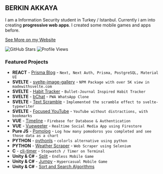 ## BERKIN AKKAYA

I am a Information Security student in Turkey / Istanbul. Currently i
am into creating **progressive web apps**. I created some mobile games and
apps before.

[See More on my Website](https://berkinakkaya.dev)

![GitHub Stars](https://img.shields.io/badge/dynamic/json?logo=github&label=GitHub%20Stars&style=for-the-badge&query=%24.stars&url=https://api.github-star-counter.workers.dev/user/berkinakkaya)
![Profile Views](https://gpvc.arturio.dev/berkinakkaya)

### Featured Projects
* **REACT** - [Prisma Blog](https://github.com/BerkinAKKAYA/prisma-blog) - `Next, Next Auth, Prisma, PostgreSQL, Material UI`
* **SVELTE** - [svelte-image-gallery](https://github.com/BerkinAKKAYA/svelte-image-gallery) - `NPM Package with over 5K view in madewithsvelte.com`
* **SVELTE** - [Habit Tracker](https://github.com/BerkinAKKAYA/HabitTracker) - `Bullet-Journal Inspired Habit Tracker`
* **SVELTE** - [bChat](https://github.com/BerkinAKKAYA/bChat) - `PWA WhatsApp Clone`
* **SVELTE** - [Text Scramble](https://github.com/BerkinAKKAYA/you-have-been-hacked) - `Implemented the scramble effect to svelte-typewriter`
* **SVELTE** - [Focused YouTube](https://github.com/BerkinAKKAYA/Focused-YouTube) - `YouTube without distractions, with bookmarks`
* **VUE** - [Timeline](https://github.com/BerkinAKKAYA/Timeline) - `Firebase for Database & Authentication`
* **VUE** - [Vueweeter](https://github.com/BerkinAKKAYA/vueweeter) - `Realtime Social Media App using Firestore`
* **Pure JS** - [Pomolog](https://github.com/BerkinAKKAYA/Pomolog) - `Log how many pomodoros you completed and see those data as a chart`
* **PYTHON** - [pythonls](https://github.com/BerkinAKKAYA/pythonls) - `colorls alternative using python`
* **PYTHON** - [Weather Scraper](https://github.com/BerkinAKKAYA/WeatherScraper) - `Web Scraper using Selenium`
* **C** - [cli-timer](https://github.com/BerkinAKKAYA/cli-timer) - `Stopwatch / Timer on Terminal`
* **Unity & C#** - [Split](https://github.com/BerkinAKKAYA/Split) - `Endless Mobile Game`
* **Unity & C#** - [Jumpy](https://github.com/BerkinAKKAYA/Jumpy) - `Hypercasual Mobile Game`
* **Unity & C#** - [Sort and Search Algorithms](https://github.com/BerkinAKKAYA/Search-Algorithms)
